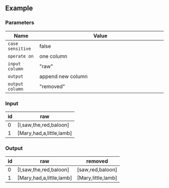 ## Example

### Parameters

<table class="table">
  <thead>
    <tr>
      <th style="width:20%">Name</th>
      <th style="width:80%">Value</th>
    </tr>
  </thead>
  <tbody>
  <tr>
    <td><code>case sensitive</code></td>
    <td>false</td>
  </tr>
  <tr>
    <td><code>operate on</code></td>
    <td>one column</td>
  </tr>
  <tr>
    <td><code>input column</code></td>
    <td>"raw"</td>
  </tr>
  <tr>
    <td><code>output</code></td>
    <td>append new column</td>
  </tr>
  <tr>
    <td><code>output column</code></td>
    <td>"removed"</td>
  </tr>
  </tbody>
</table>

### Input

<table class="table">
  <thead>
    <tr>
      <th>id</th>
      <th>raw</th>
    </tr>
  </thead>
  <tbody>
    <tr>
      <td>0</td>
      <td>[I,saw,the,red,baloon]</td>
    </tr>
    <tr>
      <td>1</td>
      <td>[Mary,had,a,little,lamb]</td>
    </tr>
  </tbody>
</table>

### Output

<table class="table">
  <thead>
    <tr>
      <th>id</th>
      <th>raw</th>
      <th>removed</th>
    </tr>
  </thead>
  <tbody>
    <tr>
      <td>0</td>
      <td>[I,saw,the,red,baloon]</td>
      <td>[saw,red,baloon]</td>
    </tr>
    <tr>
      <td>1</td>
      <td>[Mary,had,a,little,lamb]</td>
      <td>[Mary,little,lamb]</td>
    </tr>
  </tbody>
</table>
      
